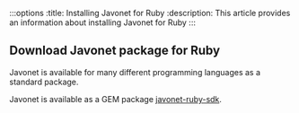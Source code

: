 :::options
:title: Installing Javonet for Ruby
:description: This article provides an information about installing Javonet for Ruby
:::

## Download Javonet package for Ruby

Javonet is available for many different programming languages as a standard package.

Javonet is available as a GEM package [javonet-ruby-sdk](https://rubygems.org/gems/javonet-ruby-sdk). 
